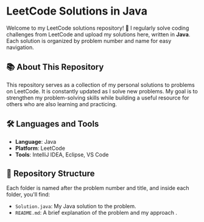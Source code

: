# LeetCode Solutions in Java

Welcome to my LeetCode solutions repository! 🌟 I regularly solve coding challenges from LeetCode and upload my solutions here, written in **Java**. Each solution is organized by problem number and name for easy navigation.

## 📚 About This Repository

This repository serves as a collection of my personal solutions to problems on LeetCode. It is constantly updated as I solve new problems. My goal is to strengthen my problem-solving skills while building a useful resource for others who are also learning and practicing.

## 🛠️ Languages and Tools

- **Language**: Java
- **Platform**: LeetCode
- **Tools**: IntelliJ IDEA, Eclipse, VS Code

## 📂 Repository Structure

Each folder is named after the problem number and title, and inside each folder, you'll find:

- `Solution.java`: My Java solution to the problem.
- `README.md`: A brief explanation of the problem and my approach .
  

